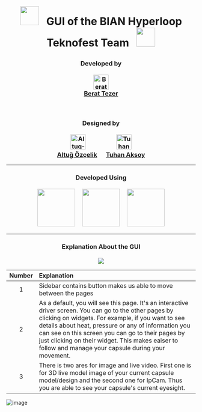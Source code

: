 # <p align="center"><img style="height: 50px; width: 50px" src="https://user-images.githubusercontent.com/64587561/222939665-4c5a15d9-e5ed-430b-9740-d6268037d873.png">&nbsp;&nbsp;&nbsp;GUI of the BIAN Hyperloop Teknofest Team&nbsp;&nbsp;&nbsp;<img style="height: 50px; width: 50px" src="https://user-images.githubusercontent.com/64587561/222937396-73d3cfae-3145-4c87-b1f0-71bd17d35abd.jpg"></p>

### <p align="center"> Developed by<br><br><img style="width: 40px; height: 40px;" src="https://media.licdn.com/dms/image/D4D03AQF7rbffhdgT-Q/profile-displayphoto-shrink_800_800/0/1677828558607?e=1683763200&v=beta&t=7dTtmOaDBC5pW3_WiDy-Pumgje7Sge2YZ2DmQn1b86g" alt="Berat-Tezer"><br><a href="https://www.linkedin.com/in/berat-tezer/">Berat Tezer</a></p> <br>
 
### <p align="center"> Designed by<br><br><img style="width: 40px; height: 40px;" src="https://mir-s3-cdn-cf.behance.net/user/115/fbbaf61243619407.63bbdba9761c1.jpg" alt="Altug-Ozcelik"> &nbsp;&nbsp;&nbsp;&nbsp;&nbsp;&nbsp;&nbsp;&nbsp;&nbsp;&nbsp;&nbsp;&nbsp;&nbsp;&nbsp;&nbsp;&nbsp;&nbsp;&nbsp;&nbsp; <img style="width: 40px; height: 40px;" src="https://mir-s3-cdn-cf.behance.net/user/115/7c9cb91016862723.625d68c46fee9.jpg" alt="Tuhan-Aksoy"><br><a href="https://www.behance.net/altuzelk">Altuğ Özçelik</a> &nbsp;&nbsp;&nbsp;&nbsp; <a href="https://www.behance.net/Tuhan_Aksoy">Tuhan Aksoy</a>
___
### <p align="center"> Developed Using <br><br> <img style="width: 100px; height: 100px;" src="https://user-images.githubusercontent.com/64587561/222938930-9b22b29b-e055-4735-afd7-d0c41d551009.png">&nbsp;&nbsp;&nbsp;&nbsp;&nbsp;<img style="width: 100px; height: 100px;" src="https://user-images.githubusercontent.com/64587561/222938976-d9bd1775-43f5-4410-a0f5-75315029f4b0.png">&nbsp;&nbsp;&nbsp;&nbsp;&nbsp;<img style="width: 100px; height: 100px;" src="https://user-images.githubusercontent.com/64587561/222939169-4abd0b54-e882-405b-9ba7-483d444a331a.png"></p>
___

### <p align="center">Explanation About the GUI<br><br><img src="https://user-images.githubusercontent.com/64587561/222941792-f12df1e5-6c96-4315-81fe-2b4ab58a0f4d.png"></p>

<div align="center">
  
| Number | Explanation |
|:-------:|:-------------|
| 1 | Sidebar contains button makes us able to move between the pages |
| 2 | As a default, you will see this page. It's an interactive driver screen. You can go to the other pages by clicking on widgets. For example, if you want to see details about heat, pressure or any of information you can see on this screen you can go to their pages by just clicking on their widget. This makes eaiser to follow and manage your capsule during your movement. |
| 3 | There is two ares for image and live video. First one is for 3D live model image of your current capsule model/design and the second one for IpCam. Thus you are able to see your capsule's current eyesight. |
  
</div>


![image](https://user-images.githubusercontent.com/64587561/222941727-6a8652b4-8e97-42fc-be28-101ee4cb3a54.png)
